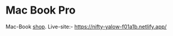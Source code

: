 # Mac Book Pro

Mac-Book [shop](https://nifty-yalow-f01a1b.netlify.app/).
Live-site:- https://nifty-yalow-f01a1b.netlify.app/
